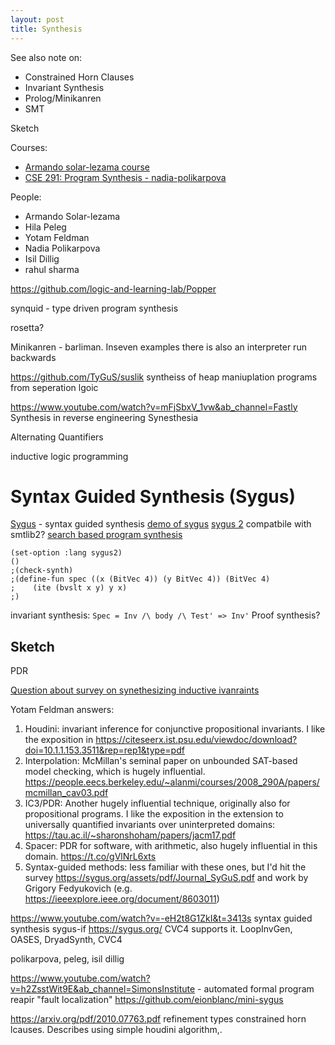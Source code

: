 ```yaml
---
layout: post
title: Synthesis
---
```


See also note on:
- Constrained Horn Clauses
- Invariant Synthesis
- Prolog/Minikanren
- SMT


Sketch

Courses:
- [Armando solar-lezama course](https://people.csail.mit.edu/asolar/SynthesisCourse/)
- [CSE 291: Program Synthesis - nadia-polikarpova ](https://github.com/nadia-polikarpova/cse291-program-synthesis)

People:
- Armando Solar-lezama
- Hila Peleg
- Yotam Feldman
- Nadia Polikarpova
- Isil Dillig
- rahul sharma



https://github.com/logic-and-learning-lab/Popper

synquid - type driven program synthesis

rosetta?

Minikanren - barliman.   Inseven examples there is also an interpreter run backwards

https://github.com/TyGuS/suslik syntheiss of heap maniuplation programs from seperation lgoic

https://www.youtube.com/watch?v=mFjSbxV_1vw&ab_channel=Fastly Synthesis in reverse engineering
Synesthesia

Alternating Quantifiers

inductive logic programming

# Syntax Guided Synthesis (Sygus)
[Sygus](https://sygus.org/) - syntax guided synthesis
[demo of sygus](https://www.youtube.com/watch?v=VkbDQtCS1VY&ab_channel=DG)
[sygus 2](https://sygus.org/assets/pdf/SyGuS-IF_2.0.pdf) compatbile with smtlib2?
[search based program synthesis](https://sygus.org/assets/pdf/CACM'18_Search-based_Program_Synthesis.pdf)
```cvc5
(set-option :lang sygus2)
()
;(check-synth)
;(define-fun spec ((x (BitVec 4)) (y BitVec 4)) (BitVec 4)
;    (ite (bvslt x y) y x)
;)

```

invariant synthesis: `Spec = Inv /\ body /\ Test' => Inv'`
Proof synthesis?

## Sketch




PDR

[Question about survey on synethesizing inductive ivanraints](https://twitter.com/lorisdanto/status/1483556907596013570?s=20&t=OSBR7Kcf7AOCicTAypA9yQ)

Yotam Feldman answers:
1. Houdini: invariant inference for conjunctive propositional invariants. I like the exposition in https://citeseerx.ist.psu.edu/viewdoc/download?doi=10.1.1.153.3511&rep=rep1&type=pdf
2. Interpolation: McMillan's seminal paper on unbounded SAT-based model checking, which is hugely influential.
<https://people.eecs.berkeley.edu/~alanmi/courses/2008_290A/papers/mcmillan_cav03.pdf>
3. IC3/PDR: Another hugely influential technique, originally also for propositional programs. I like the exposition in the extension to universally quantified invariants over uninterpreted domains: <https://tau.ac.il/~sharonshoham/papers/jacm17.pdf>
4.  Spacer: PDR for software, with arithmetic, also hugely influential in this domain. https://t.co/gVlNrL6xts
5.  Syntax-guided methods: less familiar with these ones, but I'd hit the survey <https://sygus.org/assets/pdf/Journal_SyGuS.pdf> and work by Grigory Fedyukovich (e.g. https://ieeexplore.ieee.org/document/8603011)

https://www.youtube.com/watch?v=-eH2t8G1ZkI&t=3413s
syntax guided synthesis
sygus-if https://sygus.org/
CVC4 supports it.
LoopInvGen, OASES, DryadSynth, CVC4


polikarpova, peleg, isil dillig

https://www.youtube.com/watch?v=h2ZsstWit9E&ab_channel=SimonsInstitute - 
automated formal program reapir
"fault localization" 
https://github.com/eionblanc/mini-sygus


https://arxiv.org/pdf/2010.07763.pdf refinement types constrained horn lcauses. Describes using simple houdini algorithm,.